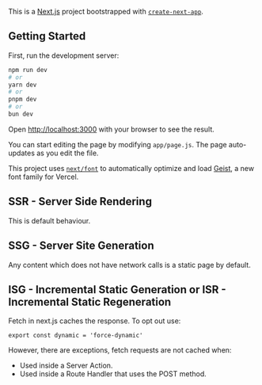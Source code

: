 This is a [Next.js](https://nextjs.org) project bootstrapped with [`create-next-app`](https://github.com/vercel/next.js/tree/canary/packages/create-next-app).

## Getting Started

First, run the development server:

```bash
npm run dev
# or
yarn dev
# or
pnpm dev
# or
bun dev
```

Open [http://localhost:3000](http://localhost:3000) with your browser to see the result.

You can start editing the page by modifying `app/page.js`. The page auto-updates as you edit the file.

This project uses [`next/font`](https://nextjs.org/docs/app/building-your-application/optimizing/fonts) to automatically optimize and load [Geist](https://vercel.com/font), a new font family for Vercel.

## SSR - Server Side Rendering
This is default behaviour.

## SSG - Server Site Generation
Any content which does not have network calls is a static page by default.

## ISG - Incremental Static Generation or ISR - Incremental Static Regeneration
Fetch in next.js caches the response.
To opt out use:
```
export const dynamic = 'force-dynamic'
```
However, there are exceptions, fetch requests are not cached when:

- Used inside a Server Action.
- Used inside a Route Handler that uses the POST method.
